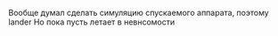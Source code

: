 Вообще думал сделать симуляцию спускаемого аппарата, поэтому lander
Но пока пусть летает в невнсомости

